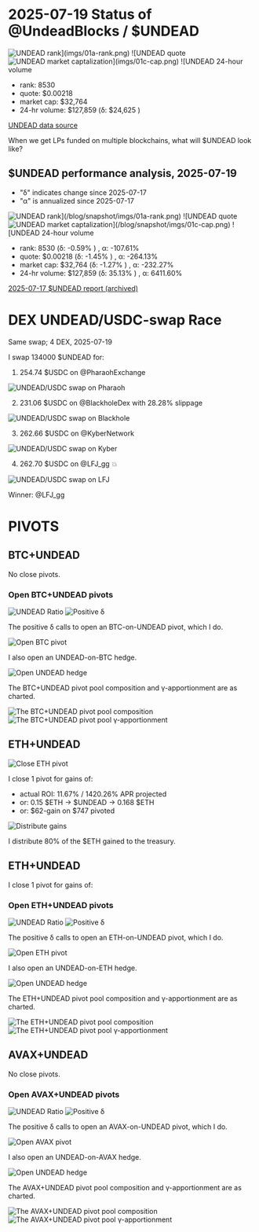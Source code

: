 # 2025-07-19 Status of @UndeadBlocks / $UNDEAD 

![$UNDEAD rank](imgs/01a-rank.png) 
![$UNDEAD quote](imgs/01b-quote.png) 
![$UNDEAD market captalization](imgs/01c-cap.png) 
![$UNDEAD 24-hour volume](imgs/01d-vol.png) 

* rank: 8530 
* quote: $0.00218 
* market cap: $32,764 
* 24-hr volume: $127,859 (δ: $24,625 ) 


[UNDEAD data source](https://www.coingecko.com/en/coins/undead-blocks) 



When we get LPs funded on multiple blockchains, what will $UNDEAD look like? 

## $UNDEAD performance analysis, 2025-07-19 

* "δ" indicates change since 2025-07-17 
* "α" is annualized since 2025-07-17 

![$UNDEAD rank](/blog/snapshot/imgs/01a-rank.png) 
![$UNDEAD quote](/blog/snapshot/imgs/01b-quote.png) 
![$UNDEAD market captalization](/blog/snapshot/imgs/01c-cap.png) 
![$UNDEAD 24-hour volume](/blog/snapshot/imgs/01d-vol.png) 

* rank: 8530 (δ: -0.59% ) , α: -107.61% 
* quote: $0.00218 (δ: -1.45% ) , α: -264.13% 
* market cap: $32,764 (δ: -1.27% ) , α: -232.27% 
* 24-hr volume: $127,859 (δ: 35.13% ) , α: 6411.60% 

[2025-07-17 $UNDEAD report (archived)](https://github.com/pivoteur/biz/tree/main/blog/snapshot) 
# DEX UNDEAD/USDC-swap Race 

Same swap; 4 DEX, 2025-07-19 

I swap 134000 $UNDEAD for: 

1. 254.74 $USDC on @PharaohExchange 

![UNDEAD/USDC swap on Pharaoh](imgs/02a-pharaoh.png) 

2. 231.06 $USDC on @BlackholeDex with 28.28% slippage 

![UNDEAD/USDC swap on Blackhole](imgs/02b-blackhole.png) 

3. 262.66 $USDC on @KyberNetwork 

![UNDEAD/USDC swap on Kyber](imgs/02c-kyber.png) 

4. 262.70 $USDC on @LFJ_gg 💥 

![UNDEAD/USDC swap on LFJ](imgs/02d-lfj.png) 

Winner: @LFJ_gg 
# PIVOTS 

## BTC+UNDEAD 



No close pivots. 

### Open BTC+UNDEAD pivots 

![UNDEAD Ratio](imgs/03a-ratio.png) 
![Positive δ](imgs/03b-delta.png) 

The positive δ calls to open an BTC-on-UNDEAD pivot, which I do. 

![Open BTC pivot](imgs/03c-open-btc-pivot.png) 

I also open an UNDEAD-on-BTC hedge. 

![Open UNDEAD hedge](imgs/03d-open-undead-hedge.png) 

The BTC+UNDEAD pivot pool composition and γ-apportionment are as charted. 

![The BTC+UNDEAD pivot pool composition](imgs/04a-comp.png) 
![The BTC+UNDEAD pivot pool γ-apportionment](imgs/04b-apport.png) 

## ETH+UNDEAD

![Close ETH pivot](imgs/05a-close-eth-pivot.png)

I close 1 pivot for gains of:

* actual ROI: 11.67% / 1420.26% APR projected
* or: 0.15 $ETH -> $UNDEAD -> 0.168 $ETH
* or: $62-gain on $747 pivoted

![Distribute gains](imgs/05b-dist-gains.png)

I distribute 80% of the $ETH gained to the treasury. 
## ETH+UNDEAD 



I close 1 pivot for gains of: 

### Open ETH+UNDEAD pivots 

![UNDEAD Ratio](imgs/06a-ratio.png) 
![Positive δ](imgs/06b-delta.png) 

The positive δ calls to open an ETH-on-UNDEAD pivot, which I do. 

![Open ETH pivot](imgs/06c-open-eth-pivot.png) 

I also open an UNDEAD-on-ETH hedge. 

![Open UNDEAD hedge](imgs/06d-open-undead-hedge.png) 

The ETH+UNDEAD pivot pool composition and γ-apportionment are as charted. 

![The ETH+UNDEAD pivot pool composition](imgs/07a-comp.png) 
![The ETH+UNDEAD pivot pool γ-apportionment](imgs/07b-apport.png) 
## AVAX+UNDEAD 



No close pivots. 

### Open AVAX+UNDEAD pivots 

![UNDEAD Ratio](imgs/06a-ratio.png) 
![Positive δ](imgs/06b-delta.png) 

The positive δ calls to open an AVAX-on-UNDEAD pivot, which I do. 

![Open AVAX pivot](imgs/06c-open-avax-pivot.png) 

I also open an UNDEAD-on-AVAX hedge. 

![Open UNDEAD hedge](imgs/06d-open-undead-hedge.png) 

The AVAX+UNDEAD pivot pool composition and γ-apportionment are as charted. 

![The AVAX+UNDEAD pivot pool composition](imgs/07a-comp.png) 
![The AVAX+UNDEAD pivot pool γ-apportionment](imgs/07b-apport.png) 
